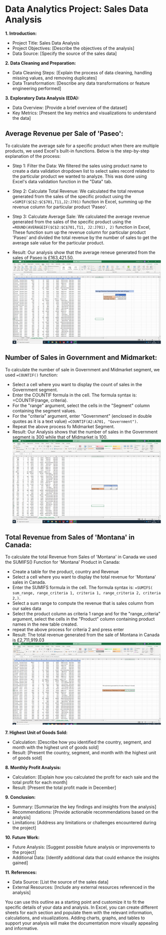 # **Data Analytics Project: Sales Data Analysis**

**1. Introduction:**
- Project Title: Sales Data Analysis
- Project Objectives: [Describe the objectives of the analysis]
- Data Source: [Specify the source of the sales data]

**2. Data Cleaning and Preparation:**
- Data Cleaning Steps: [Explain the process of data cleaning, handling missing values, and removing duplicates]
- Data Transformation: [Describe any data transformations or feature engineering performed]

**3. Exploratory Data Analysis (EDA):**
- Data Overview: [Provide a brief overview of the dataset]
- Key Metrics: [Present the key metrics and visualizations to understand the data]

## **Average Revenue per Sale of 'Paseo':**
To calculate the average sale for a specific product when there are multiple products, we used Excel's built-in functions. Below is the step-by-step explanation of the process:

- Step 1: Filter the Data: We filtered the sales using product name to create a data validation dropdown list to select sales record related to the particular product we wanted to analyze. This was done using Excel's data validation function in the "Data" tab.

- Step 2: Calculate Total Revenue: We calculated the total revenue generated from the sales of the specific product using the ```=SUMIF($C$2:$C$701,T11,J2:J701)``` function in Excel, summing up the revenue column for particular product 'Paseo'.

- Step 3: Calculate Average Sale: We calculated the average revenue generated from the sales of the specific product using the ```=ROUND(AVERAGEIF($C$2:$C$701,T11, J2:J701), 2)``` function in Excel, These function sum up the revenue column for particular product 'Paseo' and divided the total revenue by the number of sales to get the average sale value for the particular product.

- Result: Our analysis show that the average reneue generated from the sales of Paseo is £163,421.50.
  ![](paseo.PNG)

## **Number of Sales in Government and Midmarket:**
To calculate the number of sale in Government and Midmarket segment, we used ```=COUNTIF()``` function:

- Select a cell where you want to display the count of sales in the Government segment.
- Enter the COUNTIF formula in the cell. The formula syntax is: =COUNTIF(range, criteria).
- For the "range" argument, select the cells in the "Segment" column containing the segment values.
- For the "criteria" argument, enter "Government" (enclosed in double quotes as it is a text value) ```=COUNTIF(A2:A701, "Government")```.
- Repeat the above process fo Midmarket Segment.
- Result: Our Analysis shows that the number of sales in the Government segment is 300 while that of Midmarket is 100.
 ![](gov.PNG)

## **Total Revenue from Sales of 'Montana' in Canada:**
To calculate the total Revenue from Sales of 'Montana' in Canada we used the SUMIFS() Function for 'Montana' Product in Canada:

- Create a table for the product, country and Revenue
- Select a cell where you want to display the total revenue for 'Montana' sales in Canada.
- Enter the SUMIFS formula in the cell. The formula syntax is: ```=SUMIFS( sum_range, range_criteria 1, criteria 1, range_criteria 2, criteria 2,)```.
- Select a sum range to compute the revenue that is sales column from our sales data
- Select the product column as criteria 1 range and for the "range_criteria" argument, select the cells in the "Product" column containing product names in the new table created.
- repeat the above process for criteria 2 and press enter
- Result: The total revenue generated from the sale of Montana in Canada is £2,711,919.03
  ![](montana.PNG)

**7. Highest Unit of Goods Sold:**
- Calculation: [Describe how you identified the country, segment, and month with the highest unit of goods sold]
- Result: [Present the country, segment, and month with the highest unit of goods sold]

**8. Monthly Profit Analysis:**
- Calculation: [Explain how you calculated the profit for each sale and the total profit for each month]
- Result: [Present the total profit made in December]

**9. Conclusion:**
- Summary: [Summarize the key findings and insights from the analysis]
- Recommendations: [Provide actionable recommendations based on the analysis]
- Limitations: [Address any limitations or challenges encountered during the project]

**10. Future Work:**
- Future Analysis: [Suggest possible future analysis or improvements to the project]
- Additional Data: [Identify additional data that could enhance the insights gained]

**11. References:**
- Data Source: [List the source of the sales data]
- External Resources: [Include any external resources referenced in the analysis]

You can use this outline as a starting point and customize it to fit the specific details of your data and analysis. In Excel, you can create different sheets for each section and populate them with the relevant information, calculations, and visualizations. Adding charts, graphs, and tables to support your analysis will make the documentation more visually appealing and informative.
